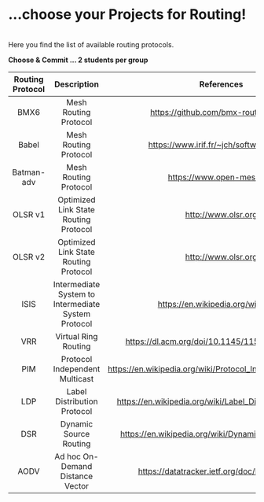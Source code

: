 # ...choose your Projects for Routing!
<br/>
Here you find the list of available routing protocols.  

**Choose & Commit ... 2 students per group**


| Routing Protocol			| Description			          	| References	         | Team Members
|:---------------------:|:---------------------------:|:--------------------:|:--------------------:
| BMX6 | Mesh Routing Protocol | https://github.com/bmx-routing/bmx6 | |
| Babel | Mesh Routing Protocol | https://www.irif.fr/~jch/software/babel/ | |
| Batman-adv | Mesh Routing Protocol | https://www.open-mesh.org | | Florian Wenzel, Andy Hattenhauer
| OLSR v1 | Optimized Link State Routing Protocol | http://www.olsr.org |Dinh Huy Nguyen  Philipp Büchler|
| OLSR v2 | Optimized Link State Routing Protocol | http://www.olsr.org | |
| ISIS | Intermediate System to Intermediate System Protocol | https://en.wikipedia.org/wiki/IS-IS| |
| VRR | Virtual Ring Routing| https://dl.acm.org/doi/10.1145/1151659.1159954 | |
| PIM | Protocol Independent Multicast |https://en.wikipedia.org/wiki/Protocol_Independent_Multicast | |
| LDP | Label Distribution Protocol| https://en.wikipedia.org/wiki/Label_Distribution_Protocol| |
| DSR |Dynamic Source Routing | https://en.wikipedia.org/wiki/Dynamic_Source_Routing| |
| AODV |Ad hoc On-Demand Distance Vector  | https://datatracker.ietf.org/doc/html/rfc3561| |


